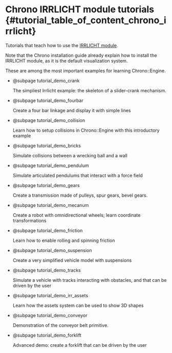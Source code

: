 Chrono IRRLICHT module tutorials         {#tutorial_table_of_content_chrono_irrlicht}
======================================

Tutorials that teach how to use the 
[IRRLICHT module](group__irrlicht__module.html).

Note that the Chrono installation guide already explain how to install the IRRLICHT module,
as it is the default visualization system.


These are among the most important examples for learning Chrono::Engine.


- @subpage  tutorial_demo_crank

  The simpliest Irrlicht example: the skeleton of a slider-crank mechanism.
  
- @subpage  tutorial_demo_fourbar

  Create a four bar linkage and display it with simple lines 
  
- @subpage  tutorial_demo_collision

  Learn how to setup collisions in Chrono::Engine with this introductory example
  
- @subpage  tutorial_demo_bricks

  Simulate collisions between a wrecking ball and a wall
  
- @subpage  tutorial_demo_pendulum

  Simulate articulated pendulums that interact with a force field
  
- @subpage  tutorial_demo_gears

  Create a transmission made of pulleys, spur gears, bevel gears.
  
- @subpage  tutorial_demo_mecanum
  
  Create a robot with omnidirectional wheels; learn coordinate transformations
  
- @subpage  tutorial_demo_friction

  Learn how to enable rolling and spinning friction
  
- @subpage  tutorial_demo_suspension

  Create a very simplified vehicle model with suspensions
  
- @subpage  tutorial_demo_tracks

  Simulate a vehicle with tracks interacting with obstacles, and that can be driven by the user

- @subpage  tutorial_demo_irr_assets

  Learn how the assets system can be used to show 3D shapes
  
- @subpage  tutorial_demo_conveyor

  Demonstration of the conveyor belt primitive.
  
- @subpage  tutorial_demo_forklift

  Advanced demo: create a forklift that can be driven by the user
  
  